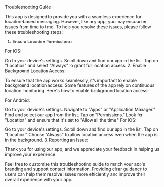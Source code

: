 Troubleshooting Guide

This app is designed to provide you with a seamless experience for location-based messaging. However, like any app, you may encounter issues from time to time. To help you resolve these issues, please follow these troubleshooting steps:

1. Ensure Location Permissions:


For iOS:

Go to your device's settings.
Scroll down and find our app in the list.
Tap on "Location" and select "Always" to grant full location access. 
2. Enable Background Location Access:

To ensure that the app works seamlessly, it's important to enable background location access. Some features of the app rely on continuous location monitoring. Here's how to enable background location access:

For Android:

Go to your device's settings.
Navigate to "Apps" or "Application Manager."
Find and select our app from the list.
Tap on "Permissions."
Look for "Location" and ensure that it's set to "Allow all the time."
For iOS:

Go to your device's settings.
Scroll down and find our app in the list.
Tap on "Location."
Choose "Always" to allow location access even when the app is in the background. 
3. Reporting an Issue:



Thank you for using our app, and we appreciate your feedback in helping us improve your experience.

Feel free to customize this troubleshooting guide to match your app's branding and support contact information. Providing clear guidance to users can help them resolve issues more efficiently and improve their overall experience with your app.
